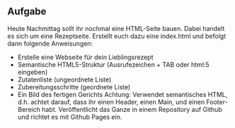 ## Aufgabe
Heute Nachmittag sollt ihr nochmal eine HTML-Seite bauen. Dabei handelt es sich um eine Rezeptseite.
Erstellt euch dazu eine index.html und befolgt dann folgende Anweisungen:
- Erstelle eine Webseite für dein Lieblingsrezept
- Semantische HTML5-Struktur (Ausrufezeichen + TAB oder html:5 eingeben)
- Zutatenliste (ungeordnete Liste)
- Zubereitungsschritte (geordnete Liste)
- Ein Bild des fertigen Gerichts
Achtung: Verwendet semantisches HTML, d.h. achtet darauf, dass ihr einen Header, einen Main, und einen Footer-Bereich habt.
Veröffentlicht das Ganze in einem Repository auf Github und richtet es mit Github Pages ein.